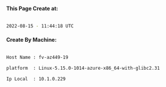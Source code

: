 
   
#### This Page Create at:

```bash

2022-08-15 - 11:44:18 UTC

```

#### Create By Machine:

```bash

Host Name : fv-az449-19

platform  : Linux-5.15.0-1014-azure-x86_64-with-glibc2.31

Ip Local  : 10.1.0.229

```

